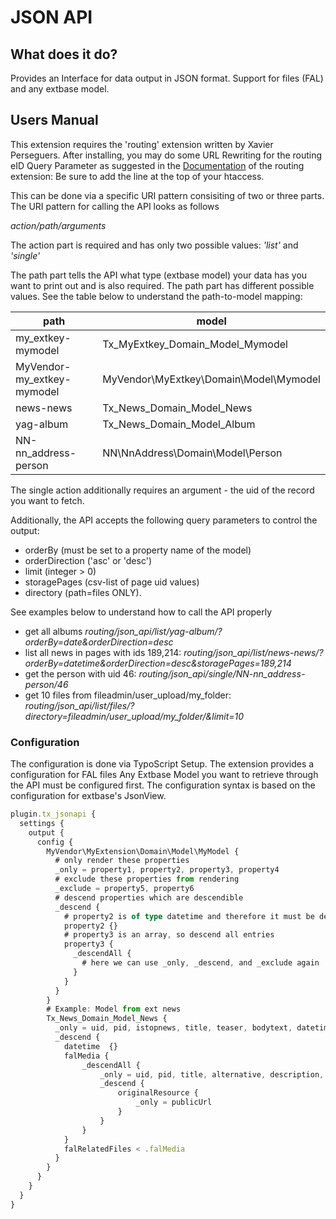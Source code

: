 # JSON API #

## What does it do? ##

Provides an Interface for data output in JSON format. Support for files (FAL) and any extbase model.

## Users Manual ##

This extension requires the 'routing' extension written by Xavier Perseguers. 
After installing, you may do some URL Rewriting for the routing eID Query Parameter as suggested in the [Documentation](http://docs.typo3.org/typo3cms/extensions/routing/Introduction/Index.html) of the routing extension:
Be sure to add the line at the top of your htaccess.

This can be done via a specific URI pattern consisiting of two or three parts.
The URI pattern for calling the API looks as follows

_action/path/arguments_

The action part is required and has only two possible values: *'list'* and *'single'*

The path part tells the API what type (extbase model) your data has you want to print out and is also required.
The path part has different possible values. See the table below to understand the path-to-model mapping:

| path                       | model                                  |
| -------------------------- | -------------------------------------- |
| my_extkey-mymodel          | Tx_MyExtkey_Domain_Model_Mymodel       |
| MyVendor-my_extkey-mymodel | MyVendor\MyExtkey\Domain\Model\Mymodel |
| news-news                  | Tx_News_Domain_Model_News              |
| yag-album                  | Tx_News_Domain_Model_Album             |
| NN-nn_address-person       | NN\NnAddress\Domain\Model\Person       |

The single action additionally requires an argument - the uid of the record you want to fetch.

Additionally, the API accepts the following query parameters to control the output:
  * orderBy (must be set to a property name of the model)
  * orderDirection ('asc' or 'desc')
  * limit (integer > 0)
  * storagePages (csv-list of page uid values)
  * directory (path=files ONLY). 

See examples below to understand how to call the API properly

 * get all albums _routing/json_api/list/yag-album/?orderBy=date&orderDirection=desc_
 * list all news in pages with ids 189,214: _routing/json_api/list/news-news/?orderBy=datetime&orderDirection=desc&storagePages=189,214_
 * get the person with uid 46: _routing/json_api/single/NN-nn_address-person/46_
 * get 10 files from fileadmin/user_upload/my_folder: _routing/json_api/list/files/?directory=fileadmin/user_upload/my_folder/&limit=10_

### Configuration ###

The configuration is done via TypoScript Setup. The extension provides a configuration for FAL files
Any Extbase Model you want to retrieve through the API must be configured first.
The configuration syntax is based on the configuration for extbase's JsonView.

```ts
plugin.tx_jsonapi {
  settings {
    output {
      config {
        MyVendor\MyExtension\Domain\Model\MyModel {
          # only render these properties
          _only = property1, property2, property3, property4
          # exclude these properties from rendering
          _exclude = property5, property6
          # descend properties which are descendible
          _descend {
            # property2 is of type datetime and therefore it must be descended
            property2 {}
            # property3 is an array, so descend all entries
            property3 {
              _descendAll {
                # here we can use _only, _descend, and _exclude again
              }
            }
          }
        }
        # Example: Model from ext news
        Tx_News_Domain_Model_News {
          _only = uid, pid, istopnews, title, teaser, bodytext, datetime, falMedia, falRelatedFiles
          _descend {
          	datetime  {}
          	falMedia {
          		_descendAll {
          			_only = uid, pid, title, alternative, description, link, originalResource
          			_descend {
          				originalResource {
          					_only = publicUrl
          				}
          			}
          		}
          	}
          	falRelatedFiles < .falMedia
          }
        }
      }
    }
  }
}
```


